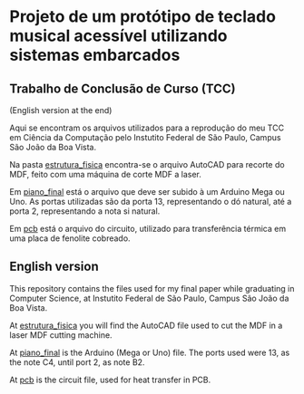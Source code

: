 #  Projeto de um protótipo de teclado musical acessível utilizando sistemas embarcados
## Trabalho de Conclusão de Curso (TCC)
(English version at the end)

Aqui se encontram os arquivos utilizados para a reprodução do meu TCC em Ciência da Computação pelo Instutito Federal de São Paulo, Campus São João da Boa Vista.

Na pasta [estrutura_fisica](estrutura_fisica/) encontra-se o arquivo AutoCAD para recorte do MDF, feito com uma máquina de corte MDF a laser. 

Em [piano_final](piano_final/) está o arquivo que deve ser subido à um Arduino Mega ou Uno. As portas utilizadas são da porta 13, representando o dó natural, até a porta 2, representando a nota si natural. 

Em [pcb](pcb/) está o arquivo do circuito, utilizado para transferência térmica em uma placa de fenolite cobreado.

## English version
This repository contains the files used for my final paper while graduating in Computer Science, at Instutito Federal de São Paulo, Campus São João da Boa Vista.

At [estrutura_fisica](estrutura_fisica/) you will find the AutoCAD file used to cut the MDF in a laser MDF cutting machine.

At [piano_final](piano_final/) is the Arduino (Mega or Uno) file. The ports used were 13, as the note C4, until port 2, as note B2.

At [pcb](pcb/) is the circuit file, used for heat transfer in PCB.
